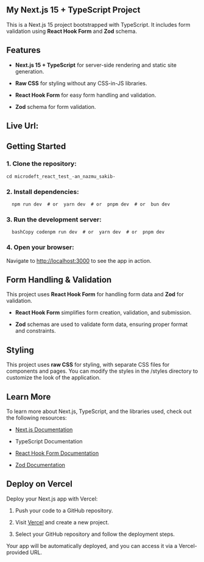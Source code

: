 My Next.js 15 + TypeScript Project
----------------------------------

This is a Next.js 15 project bootstrapped with TypeScript. It includes form validation using **React Hook Form** and **Zod** schema.

Features
--------

*   **Next.js 15 + TypeScript** for server-side rendering and static site generation.
    
*   **Raw CSS** for styling without any CSS-in-JS libraries.
    
*   **React Hook Form** for easy form handling and validation.
    
*   **Zod** schema for form validation.
    

Live Url:
---------

Getting Started
---------------

### 1\. Clone the repository:

``` git clone https://github.com/sakibxvz/microdeft_react_test_-an_nazmu_sakib-
cd microdeft_react_test_-an_nazmu_sakib-
```

### 2\. Install dependencies:

`   npm run dev  # or  yarn dev  # or  pnpm dev  # or  bun dev   `

### 3\. Run the development server:

`   bashCopy codenpm run dev  # or  yarn dev  # or  pnpm dev   `

### 4\. Open your browser:

Navigate to [http://localhost:3000](http://localhost:3000) to see the app in action.



Form Handling & Validation
--------------------------

This project uses **React Hook Form** for handling form data and **Zod** for validation.

*   **React Hook Form** simplifies form creation, validation, and submission.
    
*   **Zod** schemas are used to validate form data, ensuring proper format and constraints.
    


Styling
-------

This project uses **raw CSS** for styling, with separate CSS files for components and pages. You can modify the styles in the /styles directory to customize the look of the application.

Learn More
----------

To learn more about Next.js, TypeScript, and the libraries used, check out the following resources:

*   [Next.js Documentation](https://nextjs.org/docs)
    
*   TypeScript Documentation
    
*   [React Hook Form Documentation](https://react-hook-form.com/)
    
*   [Zod Documentation](https://zod.dev/)
    

Deploy on Vercel
----------------

Deploy your Next.js app with Vercel:

1.  Push your code to a GitHub repository.
    
2.  Visit [Vercel](https://vercel.com/) and create a new project.
    
3.  Select your GitHub repository and follow the deployment steps.
    

Your app will be automatically deployed, and you can access it via a Vercel-provided URL.